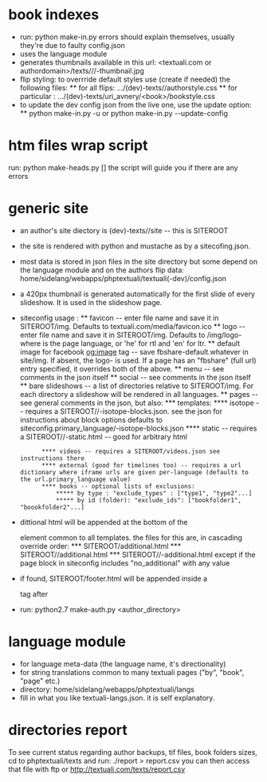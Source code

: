 book indexes
============
* run: python make-in.py 
errors should explain themselves, usually they're due to faulty config.json
* uses the language module
* generates thumbnails available in this url: <textuali.com or authordomain>/texts/<author>/<book>/<front or back>-thumbnail.jpg
* flip  styling: 
to overrride default styles use (create if needed) the following files:
    ** for all <author> flips:
    .../(dev)-texts/<author>/authorstyle.css
    ** for particular <book>:
    .../(dev)-texts/uri_avnery/\<book\>/bookstyle.css
* to update the dev config json from the live one, use the update option:
    ** python make-in.py -u or python make-in.py --update-config

htm files  wrap script
======================
run: python make-heads.py <author> [<book>]
the script will guide you if there are any errors

generic site
================
* an author's site diectory is (dev)-texts/<auhthor>/site -- this is SITEROOT
* the site is rendered with python and mustache as by a sitecofing.json.
* most data is stored in json files in the site directory but some depend on the language module and on the authors flip data: home/sidelang/webapps/phptextuali/textuali(-dev)/config.json
* a 420px thumbnail is generated automatically for the first slide of every slideshow. It is used in the slideshow page.
* siteconfig usage :
    ** favicon -- enter file name and save it in SITEROOT/img. Defaults to textuali.com/media/favicon.ico
    ** logo -- enter file name and save it in SITEROOT/img. Defaults to /img/logo-<langcode> where <langcode> is the page language, or 'he' for rtl and 'en' for ltr.
    ** default image for facebook <og:image> tag -- save fbshare-default.whatever in site/img. If absent, the logo-<language> is used. If a page has
    an "fbshare" (full url) entry specified, it overrides both of the above.
    ** menu -- see comments in the json itself 
    ** social -- see comments in the json itself 
    ** bare slideshows -- a list of directories relative to SITEROOT/img. For each directory a slideshow will be rendered in all languages.
    ** pages -- see general comments in the json, but also: 
        *** templates:
            **** isotope -- requires a SITEROOT/<lang>/<pagename>-isotope-blocks.json. see the json for instructions about block options
            defaults to siteconfig.primary_language/<pagename>-isotope-blocks.json
            **** static -- requires a SITEROOT/<lang>/<page>-static.html -- good for arbitrary html
            
            **** videos -- requires a SITEROOT/videos.json see instructions there
            **** external (good for timelines too) -- requires a url dictionary where iframe urls are given per-language (defaults to the url.primary_language value)
            **** books -- optional lists of exclusions:
                ***** by type : "exclude_types" : ["type1", "type2"...]
                ***** by id (folder): "exclude_ids": ["bookfolder1", "boookfolder2"...]
       
* dittional html will be appended at the bottom of the <main> element common to all templates. the files for this are, in cascading override order:
    *** SITEROOT/additional.html
    *** SITEROOT/<lang>/additional.html
    *** SITEROOT/<lang>/<pagename>-additional.html
except if the page block in siteconfig includes "no_additional" with any value

* if found, SITEROOT/footer.html will be appended inside a  <footer> tag after </main>


* run: python2.7 make-auth.py <author_directory>

language module
===============
* for language meta-data (the language name, it's directionality)
* for string translations common to many textuali pages ("by", "book", "page" etc.)
* directory:  home/sidelang/webapps/phptextuali/langs
* fill in what you like textuali-langs.json. it is self explanatory.

directories report
==================
To see current status regarding author backups, tif files, book folders sizes,
cd to phptextuali/texts and run:
./report > report.csv
you can then access that file with ftp or http://textuali.com/texts/report.csv
